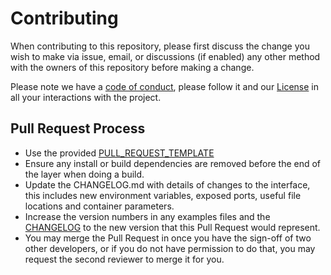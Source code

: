 # Contributing

When contributing to this repository, please first discuss the change you wish to make via issue,
email, or discussions (if enabled) any other method with the owners of this repository before making a change. 

Please note we have a [code of conduct](CODE_OF_CONDUCT.md), please follow it and our [License](LICENSE) in all your interactions with the project.

## Pull Request Process

- Use the provided [PULL_REQUEST_TEMPLATE](PULL_REQUEST_TEMPLATE.md)
- Ensure any install or build dependencies are removed before the end of the layer when doing a build.
- Update the CHANGELOG.md with details of changes to the interface, this includes new environment variables, exposed ports, useful file locations and container parameters.
- Increase the version numbers in any examples files and the [CHANGELOG](CHANGELOG.md) to the new version that this Pull Request would represent.
- You may merge the Pull Request in once you have the sign-off of two other developers, or if you do not have permission to do that, you may request the second reviewer to merge it for you.